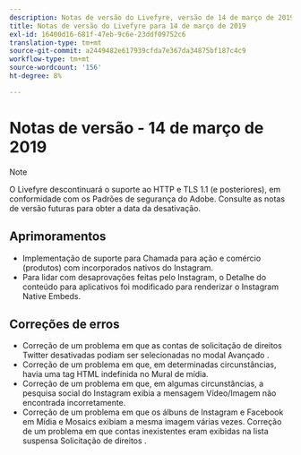 ```yaml
---
description: Notas de versão do Livefyre, versão de 14 de março de 2019.
title: Notas de versão do Livefyre para 14 de março de 2019
exl-id: 16400d16-681f-47eb-9c6e-23ddf09752c6
translation-type: tm+mt
source-git-commit: a2449482e617939cfda7e367da34875bf187c4c9
workflow-type: tm+mt
source-wordcount: '156'
ht-degree: 8%

---
```


# Notas de versão - 14 de março de 2019

>[!NOTE]
>
>O Livefyre descontinuará o suporte ao HTTP e TLS 1.1 (e posteriores), em conformidade com os Padrões de segurança do Adobe.  Consulte as notas de versão futuras para obter a data da desativação.

## Aprimoramentos

* Implementação de suporte para Chamada para ação e comércio (produtos) com incorporados nativos do Instagram.
* Para lidar com desaprovações feitas pelo Instagram, o Detalhe do conteúdo para aplicativos foi modificado para renderizar o Instagram Native Embeds.


## Correções de erros

* Correção de um problema em que as contas de solicitação de direitos Twitter desativadas podiam ser selecionadas no modal Avançado .
* Correção de um problema em que, em determinadas circunstâncias, havia uma tag HTML indefinida no Mural de mídia.
* Correção de um problema em que, em algumas circunstâncias, a pesquisa social do Instagram exibia a mensagem Vídeo/Imagem não encontrada incorretamente.
* Correção de um problema em que os álbuns de Instagram e Facebook em Mídia e Mosaics exibiam a mesma imagem várias vezes.
Correção de um problema em que contas inexistentes eram exibidas na lista suspensa Solicitação de direitos .
